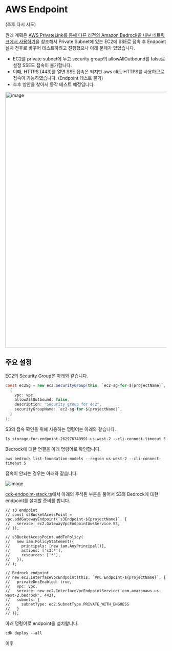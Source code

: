 # AWS Endpoint

(추후 다시 시도)

원래 계획은 [AWS PrivateLink를 통해 다른 리전의 Amazon Bedrock을 내부 네트워크에서 사용하기](https://aws.amazon.com/ko/blogs/tech/cross-region-bedrock-via-private-link/)을 참조해서 Private Subnet에 있는 EC2에 SSE로 접속 후 Endpoint 설치 전후로 바꾸어 테스트하려고 진행했으나 아래 문제가 있었습니다.

- EC2를 private subnet에 두고 security group의 allowAllOutbound를 false로 설정 SSE도 접속이 불가합니다.
- 이때, HTTPS (443)를 열면 SSE 접속은 되지만 aws cli도 HTTPS를 사용하므로 접속이 가능하였습니다. (Endpoint 테스트 불가)
- 추후 방안을 찾아서 동작 테스트 예정입니다.

<img width="800" alt="image" src="https://github.com/user-attachments/assets/157efbad-fe3a-415c-a3db-80789bb613ec" />


## 주요 설정

EC2의 Security Group은 아래와 같습니다. 

```java
const ec2Sg = new ec2.SecurityGroup(this, `ec2-sg-for-${projectName}`,
  {
    vpc: vpc,
    allowAllOutbound: false,
    description: "Security group for ec2",
    securityGroupName: `ec2-sg-for-${projectName}`,
  }
);
```

S3의 접속 확인을 위해 사용하는 명령어는 아래와 같습니다. 

```text
ls storage-for-endpoint-262976740991-us-west-2 --cli-connect-timeout 5
```

Bedrock에 대한 연결을 아래 명령어로 확인합니다. 

```text
aws bedrock list-foundation-models --region us-west-2 --cli-connect-timeout 5
```

접속이 안되는 경우는 아래와 같습니다.

![image](https://github.com/user-attachments/assets/8e88961c-d244-447e-b98f-d2692b44f941)

[cdk-endpoint-stack.ts](./cdk-endpoint/cdk-endpoint-stack.ts)에서 아래의 주석된 부분을 풀어서 S3와 Bedrock에 대한 endpoint를 설치할 준비를 합니다. 

```text
// s3 endpoint
// const s3BucketAcessPoint = vpc.addGatewayEndpoint(`s3Endpoint-${projectName}`, {
//   service: ec2.GatewayVpcEndpointAwsService.S3,
// });

// s3BucketAcessPoint.addToPolicy(
//   new iam.PolicyStatement({
//     principals: [new iam.AnyPrincipal()],
//     actions: ['s3:*'],
//     resources: ['*'],
//   }),
// ); 

// Bedrock endpoint
// new ec2.InterfaceVpcEndpoint(this, `VPC Endpoint-${projectName}`, {
//   privateDnsEnabled: true,
//   vpc: vpc,
//   service: new ec2.InterfaceVpcEndpointService('com.amazonaws.us-west-2.bedrock', 443),
//   subnets: {
//     subnetType: ec2.SubnetType.PRIVATE_WITH_ENGRESS
//   }
// });
```

아래 명령어로 endpoint을 설치합니다. 

```text
cdk deploy --all
```

이후 
